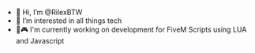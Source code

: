 - 👋 Hi, I’m @RilexBTW
- 👀 I’m interested in all things tech
- 🌙🎮 I'm currently working on development for FiveM Scripts using LUA and Javascript
<!---
RilexBTW/RilexBTW is a ✨ special ✨ repository because its `README.md` (this file) appears on your GitHub profile.
You can click the Preview link to take a look at your changes.
--->
